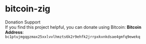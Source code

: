 # bitcoin-zig

Donation Support  
If you find this project helpful, you can donate using Bitcoin:
**Bitcoin Address**: `bc1ptujmgqgzmax25xxlvvlhmzts6k2r9ehfk2jrrpxkvnkdsae4gmfq9ewekq`
